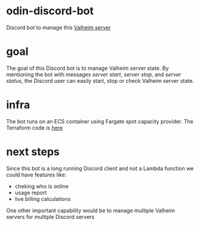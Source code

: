 # odin-discord-bot
Discord bot to manage this [Valheim server](https://github.com/rdalbuquerque/valheim-server-asg-ec2)

# goal
The goal of this Discord bot is to manage Valheim server state. By mentioning the bot with messages *server start*, *server stop*, and *server status*, the Discord user
can easily start, stop or check Valheim server state.

# infra
The bot runs on an ECS container using Fargate spot capacity provider. The Terraform code is [here](https://github.com/rdalbuquerque/odin-discord-bot/tree/main/infra)

# next steps
Since this bot is a long running Discord client and not a Lambda function we could have features like:
- cheking who is online
- usage report
- live billing calculations

One other important capability would be to manage multiple Valheim servers for multiple Discord servers




